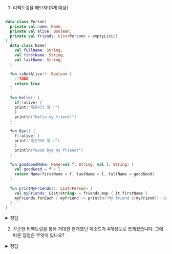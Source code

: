 1. 리팩토링을 해보자!(3개 예상)

```kotlin

data class Person(
  private val name: Name,
  private val alive: Boolean,
  private val friends: List<Person> = emptyList()
) {
  data class Name(
    val fullName: String,
    val firstName: String,
    val lastName: String,
  )

  fun isNotAlive(): Boolean {
    //TODO
    return true
  }
  
  fun hello() {
    if(!alive) { 
    print("죽은자의 말 :")
    }
    println("Hello my friend!")
  }
  
  fun Bye() {
    f(!alive) { 
    print("죽은자의 말 :")
    }
    println("Good bye my friend!")
  }  
  
  fun goodGoodMake: Name(val f: String, val l: String) {
    val goodGood = f + l
    return Name(firstName = f, lastName = l, fullName = goodGood)
  }
  
  fun printMyFriends(): List<Person> {
    val myFriends: List<String> = friends.map { it.firstName }
    myFriends.forEach { myFriend -> println("My friend ${myFriend}!! Good!!") }
  }
}  
 ```
 <details>
<summary> 정답 </summary>
  1. isNotAlive에다가 "Die" 외치는걸 구현하자! </br>
  2. goodGoodMake 이름미쳤다 파라미터도 이름을 잘지어주자 </br>
  3. printMyFriends 에서 인라인 시켜주자</br>
</details>
 
2. 꾸준한 리팩토링을 통해 거대한 한개였던 메소드가 4개정도로 쪼개졌습니다. 그에 따른 장점은 무엇이 있나요? 
 
 <details>
<summary> 정답 </summary>
쪼개진 메소드마다 각각 명확한 내용이 생기고 고립성이 생긴다</br>
가독성이 증가한다</br>
유닛테스트하기에 용이해진다
</details>

